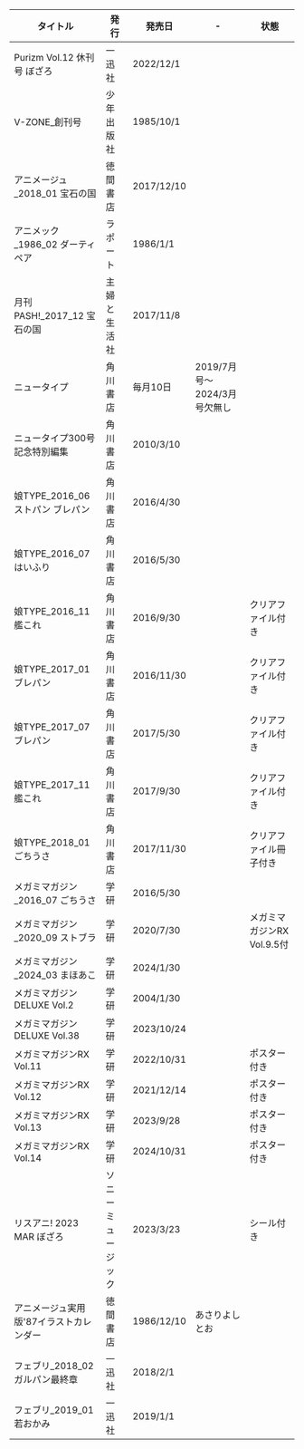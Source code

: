 | タイトル | 発行 | 発売日 | - | 状態 |
| ---- | ---- | ---- | ---- | ---- |
| Purizm Vol.12 休刊号 ぼざろ | 一迅社 | 2022/12/1 |  |  |
| V-ZONE_創刊号 | 少年出版社 | 1985/10/1 |  |  |
| アニメージュ_2018_01 宝石の国 | 徳間書店 | 2017/12/10 |  |  |
| アニメック_1986_02 ダーティペア | ラポート | 1986/1/1 |  |  |
| 月刊PASH!_2017_12 宝石の国 | 主婦と生活社 | 2017/11/8 |  |  |
| ニュータイプ | 角川書店 | 毎月10日 | 2019/7月号～2024/3月号欠無し |  |
| ニュータイプ300号記念特別編集 | 角川書店 | 2010/3/10 |  |  |
| 娘TYPE_2016_06 ストパン ブレパン | 角川書店 | 2016/4/30 |  |  |
| 娘TYPE_2016_07 はいふり | 角川書店 | 2016/5/30 |  |  |
| 娘TYPE_2016_11 艦これ | 角川書店 | 2016/9/30 |  | クリアファイル付き |
| 娘TYPE_2017_01 ブレパン | 角川書店 | 2016/11/30 |  | クリアファイル付き |
| 娘TYPE_2017_07 ブレパン | 角川書店 | 2017/5/30 |  | クリアファイル付き |
| 娘TYPE_2017_11 艦これ | 角川書店 | 2017/9/30 |  | クリアファイル付き |
| 娘TYPE_2018_01 ごちうさ | 角川書店 | 2017/11/30 |  | クリアファイル冊子付き |
| メガミマガジン_2016_07 ごちうさ | 学研 | 2016/5/30 |  |  |
| メガミマガジン_2020_09 ストブラ | 学研 | 2020/7/30 |  | メガミマガジンRX Vol.9.5付 |
| メガミマガジン_2024_03 まほあこ | 学研 | 2024/1/30 |  |  |
| メガミマガジンDELUXE Vol.2 | 学研 | 2004/1/30 |  |  |
| メガミマガジンDELUXE Vol.38 | 学研 | 2023/10/24 |  |  |
| メガミマガジンRX Vol.11 | 学研 | 2022/10/31 |  | ポスター付き |
| メガミマガジンRX Vol.12 | 学研 | 2021/12/14 |  | ポスター付き |
| メガミマガジンRX Vol.13 | 学研 | 2023/9/28 |  | ポスター付き |
| メガミマガジンRX Vol.14 | 学研 | 2024/10/31 |  | ポスター付き |
| リスアニ! 2023 MAR ぼざろ | ソニーミュージック | 2023/3/23 |  | シール付き |
| アニメージュ実用版'87イラストカレンダー | 徳間書店 | 1986/12/10 | あさりよしとお |  |
| フェブリ_2018_02 ガルパン最終章 | 一迅社 | 2018/2/1 |  |  |
| フェブリ_2019_01 若おかみ | 一迅社 | 2019/1/1 |  |  |
